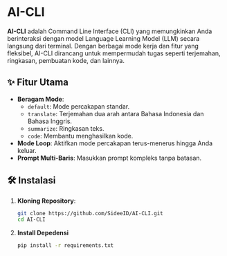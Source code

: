 # AI-CLI

**AI-CLI** adalah Command Line Interface (CLI) yang memungkinkan Anda berinteraksi dengan model Language Learning Model (LLM) secara langsung dari terminal. Dengan berbagai mode kerja dan fitur yang fleksibel, AI-CLI dirancang untuk mempermudah tugas seperti terjemahan, ringkasan, pembuatan kode, dan lainnya.

## ✨ Fitur Utama

- **Beragam Mode**: 
  - `default`: Mode percakapan standar.
  - `translate`: Terjemahan dua arah antara Bahasa Indonesia dan Bahasa Inggris.
  - `summarize`: Ringkasan teks.
  - `code`: Membantu menghasilkan kode.
- **Mode Loop**: Aktifkan mode percakapan terus-menerus hingga Anda keluar.
- **Prompt Multi-Baris**: Masukkan prompt kompleks tanpa batasan.

## 🛠️ Instalasi

1. **Kloning Repository**:
   ```bash
   git clone https://github.com/SideeID/AI-CLI.git
   cd AI-CLI

2. **Install Depedensi**
   ```bash
   pip install -r requirements.txt